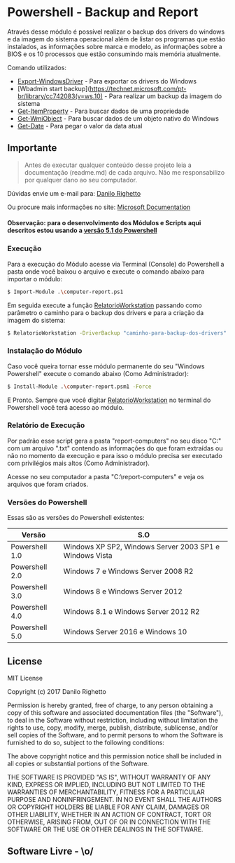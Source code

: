 # Powershell - Backup and Report

Através desse módulo é possível realizar o backup dos drivers do windows e da imagem do sistema operacional além de listar os programas que estão instalados, as informações sobre marca e modelo, as informações sobre a BIOS e os 10 processos que estão consumindo mais memória atualmente.

Comando utilizados:
  - [Export-WindowsDriver](https://docs.microsoft.com/en-us/powershell/module/dism/export-windowsdriver?view=win10-ps) - Para exportar os drivers do Windows
  - [Wbadmin start backup](https://technet.microsoft.com/pt-br/library/cc742083(v=ws.10) - Para realizar um backup da imagem do sistema
  - [Get-ItemProperty](https://docs.microsoft.com/en-us/powershell/module/microsoft.powershell.management/get-itemproperty?view=powershell-5.1) - Para buscar dados de uma propriedade
  - [Get-WmiObject](https://docs.microsoft.com/en-us/powershell/module/microsoft.powershell.management/get-wmiobject?view=powershell-5.1) - Para buscar dados de um objeto nativo do Windows
  - [Get-Date](https://docs.microsoft.com/en-us/powershell/module/microsoft.powershell.utility/get-date?view=powershell-5.1) - Para pegar o valor da data atual

Importante
----

> Antes de executar qualquer conteúdo desse projeto leia a documentação (readme.md) de cada arquivo. Não me responsabilizo por qualquer dano ao seu computador.

Dúvidas envie um e-mail para: [Danilo Righetto](mailto:danilonewtrue@gmail.com)

Ou procure mais informações no site: [Microsoft Documentation](https://docs.microsoft.com/pt-br/powershell/scripting/getting-started/getting-started-with-windows-powershell?view=powershell-5.1)

#### Observação: para o desenvolvimento dos Módulos e Scripts aqui descritos estou usando a [versão 5.1 do Powershell]()

### Execução

Para a execução do Módulo acesse via Terminal (Console) do Powershell a pasta onde você baixou o arquivo e execute o comando abaixo para importar o módulo:

```sh
$ Import-Module .\computer-report.ps1
```
Em seguida execute a função [RelatorioWorkstation]() passando como parâmetro o caminho para o backup dos drivers e para a criação da imagem do sistema:

```sh
$ RelatorioWorkstation -DriverBackup "caminho-para-backup-dos-drivers" -ImageBackup "caminho-para-backup-da-imagem"
```

### Instalação do Módulo

Caso você queira tornar esse módulo permanente do seu "Windows Powershell" execute o comando abaixo (Como Administrador):

```sh
$ Install-Module .\computer-report.psm1 -Force
```

E Pronto. Sempre que você digitar [RelatorioWorkstation]() no terminal do Powershell você terá acesso ao módulo.

### Relatório de Execução

Por padrão esse script gera a pasta "report-computers" no seu disco "C:\" com um arquivo ".txt" contendo as informações do que foram extraídas ou não no momento da execução e para isso o módulo precisa ser executado com privilégios mais altos (Como Administrador).

Acesse no seu computador a pasta "C:\report-computers\" e veja os arquivos que foram criados.

### Versões do Powershell

Essas são as versões do Powershell existentes:

| Versão | S.O |
| ------ | ------ |
| Powershell 1.0 | Windows XP SP2, Windows Server 2003 SP1 e Windows Vista |
| Powershell 2.0 | Windows 7 e Windows Server 2008 R2 |
| Powershell 3.0 | Windows 8 e Windows Server 2012 |
| Powershell 4.0 | Windows 8.1 e Windows Server 2012 R2 |
| Powershell 5.0 | Windows Server 2016 e Windows 10 |


License
----

MIT License

Copyright (c) 2017 Danilo Righetto

Permission is hereby granted, free of charge, to any person obtaining a copy
of this software and associated documentation files (the "Software"), to deal
in the Software without restriction, including without limitation the rights
to use, copy, modify, merge, publish, distribute, sublicense, and/or sell
copies of the Software, and to permit persons to whom the Software is
furnished to do so, subject to the following conditions:

The above copyright notice and this permission notice shall be included in all
copies or substantial portions of the Software.

THE SOFTWARE IS PROVIDED "AS IS", WITHOUT WARRANTY OF ANY KIND, EXPRESS OR
IMPLIED, INCLUDING BUT NOT LIMITED TO THE WARRANTIES OF MERCHANTABILITY,
FITNESS FOR A PARTICULAR PURPOSE AND NONINFRINGEMENT. IN NO EVENT SHALL THE
AUTHORS OR COPYRIGHT HOLDERS BE LIABLE FOR ANY CLAIM, DAMAGES OR OTHER
LIABILITY, WHETHER IN AN ACTION OF CONTRACT, TORT OR OTHERWISE, ARISING FROM,
OUT OF OR IN CONNECTION WITH THE SOFTWARE OR THE USE OR OTHER DEALINGS IN THE
SOFTWARE.


Software Livre - \o/
----

[//]: # (These are reference links used in the body of this note and get stripped out when the markdown processor does its job. There is no need to format nicely because it shouldn't be seen. Thanks SO - http://stackoverflow.com/questions/4823468/store-comments-in-markdown-syntax)


   [dill]: <https://github.com/joemccann/dillinger>
   [dillinger]: <https://dillinger.io/>
   [git-repo-url]: <https://github.com/joemccann/dillinger.git>
   [Ashley McGlone]: <https://gallery.technet.microsoft.com/Install-the-Active-fd32e541>
